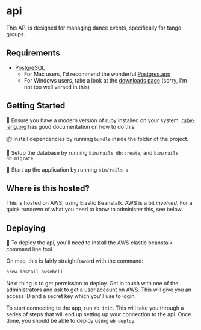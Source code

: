 # api

This API is designed for managing dance events, specifically for tango groups.

## Requirements

- [PostgreSQL](https://www.postgresql.org)
  - For Mac users, I'd recommend the wonderful [Postgres.app](http://postgresapp.com/)
  - For Windows users, take a look at the [downloads page](https://www.postgresql.org/download/windows/) (sorry, I'm not too well versed in this)

## Getting Started

:gem: Ensure you have a modern version of ruby installed on your system. [ruby-lang.org](https://www.ruby-lang.org/en/) has good documentation on how to do this.

:package: Install dependencies by running `bundle` inside the folder of the project.

:book: Setup the database by running `bin/rails db:create`, and `bin/rails db:migrate`

:dancer: Start up the application by running `bin/rails s`


## Where is this hosted?

This is hosted on AWS, using Elastic Beanstalk. AWS is a bit _involved_. For a quick rundown of what you need to know to administer this, see below.

## Deploying

:seedling: To deploy the api, you'll need to install the AWS elastic beanstalk command line tool.

On mac, this is fairly straightfoward with the command:

```bash
brew install awsebcli
```

Next thing is to get permission to deploy. Get in touch with one of the administrators and ask to get a user account on AWS. This will give you an access ID and a secret key which you'll use to login.

To start connecting to the app, run `eb init`. This will take you through a series of steps that will end up setting up your connection to the api. Once done, you should be able to deploy using `eb deploy`.